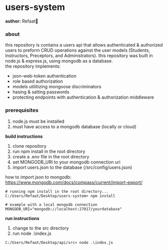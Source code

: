 # users-system #
**author:** Refaat🌻  

### about ###
this repository is contains a users api that allows authenticated & authorized users to preform CRUD operations against the user models (Students, Instructors, Preceptors, and Administrators). this repository was built in node.js & express.js, using mongodb as a database.  
the repository implements:  
- json-web-token authentication
- role based authorization
- models utilitizing mongoose discriminators
- hasing & salting passwords
- protecting endpoints with authentication & authorization middleware

### prerequisites ###
1. node.js must be installed
2. must have access to a mongodb database (locally or cloud)

**build instructions**
1. clone repository
2. run npm install in the root directory
3. create a .env file in the root directory
4. set MONGODB_URI to your mongodb connection uri
5. import users.json to the database (/src/config/users.json)

how to import json to mongodb: https://www.mongodb.com/docs/compass/current/import-export/

```
# running npm install in the root directory...
C:/Users/Refaat/Desktop/users-system> npm install
```
```
# example with a local mongodb connection
MONGODB_URI="mongodb://localhost:27017/yourdatabase"
```

**run instructions**
1. change to the src directory
2. run node .\index.js

```
C:/Users/Refaat/Desktop/api/src> node .\index.js
```
